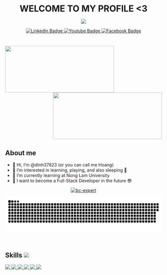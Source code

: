 <h1 align="center" style="margin-bottom: 0px !important;">
  WELCOME TO MY PROFILE <3
</h1>
<p align="center">
  <img align="center" src="https://media.tenor.com/n1szpPp19d0AAAAC/yuigahama-yahallo.gif"/>
</p>
<div id="badges" align="center">
  <a href="https://www.linkedin.com/in/huy-hoang-dinh-399b55208" target="_blank">
    <img src="https://img.shields.io/badge/LinkedIn-blue?style=for-the-badge&logo=linkedin&logoColor=white" alt="LinkedIn Badge"/>
  </a>
  <a href="https://www.youtube.com/channel/UCK48gpckPEJk0MGKRllF1tg" target="_blank">
    <img src="https://img.shields.io/badge/YouTube-red?style=for-the-badge&logo=youtube&logoColor=white" alt="Youtube Badge"/>
  </a>
  <a href="https://www.facebook.com/44696E682048757920486F616E672031353038/" target="_blank">
    <img src="https://img.shields.io/badge/Facebook-blue?logo=facebook&logoColor=white&style=for-the-badge" alt="Facebook Badge"/>
  </a>
</div>
<h1 align="center"></h1>
<img align="left" height="150px" width="350px" src="https://github-readme-stats.vercel.app/api?username=dinhhuyhoang-20130265&count_private=true&show_icons=true&theme=tokyonight" />
 <img align="right" height="150px" width="350px" src="https://github-readme-stats.vercel.app/api/top-langs/?username=dinhhuyhoang-20130265&layout=compact&theme=aura&langs_count=9" />
<img height="150px" />
<div>
  <h2 align="left" font-weight="bold">About me</h2>
  <ul>
    <li>👋 Hi, I’m @dinh37823 (or you can call me Hoang)</li>
    <li>👀 I’m interested in learning, playing, and also sleeping 🐶</li>
    <li>🌱 I’m currently learning at Nong Lam University</li>
    <li>💞️ I want to become a Full-Stack Developer in the future 😎</li>
  </ul>
</div>
<p align="center"> <a href="https://github.com/ryo-ma/github-profile-trophy"><img src="https://github-profile-trophy.vercel.app/?username=dinhhuyhoang-20130265&theme=tokyonight&no-frame=true&row=1&&margin-w=30&no-bg=false" alt="bc-expert" width="600px"/></a> </p>
<p align="center">
  <img src="https://github.com/DinhHuyHoang-20130265/snake/blob/main/snake.svg" alt="snake"></center>
</p>

<br>
<h2> Skills <img src= "https://media2.giphy.com/media/QssGEmpkyEOhBCb7e1/giphy.gif?cid=ecf05e47a0n3gi1bfqntqmob8g9aid1oyj2wr3ds3mg700bl&rid=giphy.gif" width = 20px> </h2>
<a href= https://github.com/dinhhuyhoang-20130265?tab=repositories&q=&type=&language=javascript&sort= > <img width ='32px' src ='https://raw.githubusercontent.com/rahulbanerjee26/githubAboutMeGenerator/main/icons/javascript.svg'> </a>
<a href= https://github.com/dinhhuyhoang-20130265?tab=repositories&q=&type=&language=css&sort= > <img width ='32px' src ='https://raw.githubusercontent.com/rahulbanerjee26/githubAboutMeGenerator/main/icons/css.svg'> </a>
<a href= https://github.com/dinhhuyhoang-20130265?tab=repositories&q=&type=&language=html&sort= > <img width ='32px' src ='https://raw.githubusercontent.com/rahulbanerjee26/githubAboutMeGenerator/main/icons/html.svg'> </a>
<a href= https://github.com/dinhhuyhoang-20130265?tab=repositories&q=&type=&language=java&sort= > <img width ='32px' src ='https://raw.githubusercontent.com/rahulbanerjee26/githubAboutMeGenerator/main/icons/java.svg'> </a>
<a href= https://github.com/dinhhuyhoang-20130265?tab=repositories&q=&type=&language=csharp&sort= > <img width ='32px' src ='https://raw.githubusercontent.com/rahulbanerjee26/githubAboutMeGenerator/main/icons/csharp.svg'> </a>
<a href= https://github.com/dinhhuyhoang-20130265?tab=repositories&q=&type=&language=jupyter-notebook&sort= > <img width ='32px' src ='https://raw.githubusercontent.com/rahulbanerjee26/githubAboutMeGenerator/main/icons/python.svg'> </a>
<!---
dinh37823/dinh37823 is a ✨ special ✨ repository because its `README.md` (this file) appears on your GitHub profile.
You can click the Preview link to take a look at your changes.
--->
